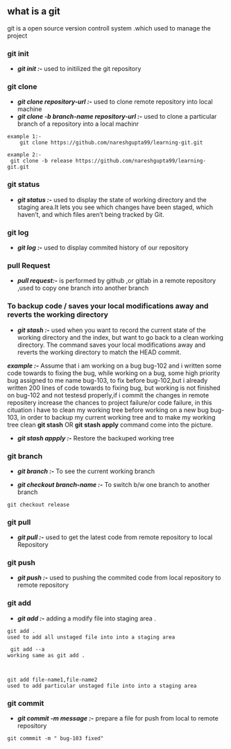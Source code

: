 ## what is a git 
git is a open source version controll system .which used to manage the project

###  git init
* ***git init :-*** used to initilized the git repository

### git clone 
* ***git clone repository-url :-*** used to clone remote repository into local machine
* ***git clone -b branch-name repository-url :-*** used to clone a particular branch of a repository into a local machinr

```
example 1:-
    git clone https://github.com/nareshgupta99/learning-git.git

example 2:-
 git clone -b release https://github.com/nareshgupta99/learning-git.git
```

### git status 
* ***git status :-*** used to display the state of  working directory and the staging area.It lets you see which changes have been staged, which haven’t, and which files aren’t being tracked by Git. 

### git log
* ***git log :-*** used to display commited history of our repository

### pull Request
* ***pull request:-*** is performed by github ,or gitlab in a remote repository ,used to copy one branch into another branch

### To backup code / saves your local modifications away and reverts the working directory 
* ***git stash :-*** used when you want to record the current state of the working directory and the index, but want to go back to a clean working directory. The command saves your local modifications away and reverts the working directory to match the HEAD commit.

***example  :-*** Assume that i am working on a bug  bug-102 and i written some code towards to fixing the bug, while working on a bug, some high priority bug assigned to me name bug-103, to fix before bug-102,but i already written 200 lines of code towards to fixing bug, but working is not finished on bug-102 and not testesd properly,if i commit the changes in remote repositery increase the chances to project failure/or code failure, in this cituation i have to clean my working tree before working on a new bug bug-103, in order to backup my current working tree and to make my working tree clean **git stash** OR **git stash apply** command come into the picture.

* ***git stash appply :-*** Restore the backuped working tree

### git branch

* ***git branch :-*** To see the current working branch

* ***git checkout branch-name :-*** To switch b/w one branch to another branch

```
git checkout release

```

### git pull
* ***git pull :-*** used to get the latest code from remote repository to local Repository

### git push
* ***git push :-*** used to pushing the commited code from local repository to remote repository

### git add
* ***git add :-*** adding a modify file into staging area .
```
git add .
used to add all unstaged file into into a staging area
 
 git add --a 
working same as git add .



git add file-name1,file-name2 
used to add particular unstaged file into into a staging area

```
### git commit
* ***git commit -m message :-*** prepare a file for push from local to remote repository 
```
git commmit -m " bug-103 fixed"
```